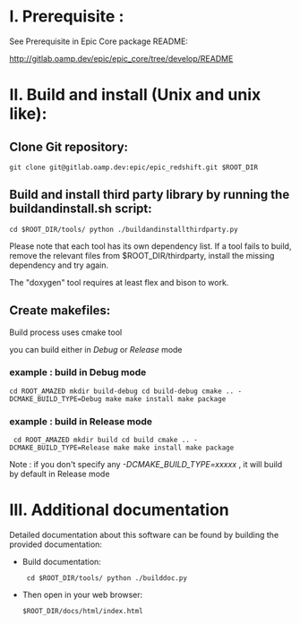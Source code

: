 # I. Prerequisite :

See Prerequisite in Epic Core package README:

http://gitlab.oamp.dev/epic/epic_core/tree/develop/README


# II. Build and install (Unix and unix like):

## Clone Git repository:

`git clone git@gitlab.oamp.dev:epic/epic_redshift.git $ROOT_DIR`

## Build and install third party library by running the buildandinstall.sh script:

`cd $ROOT_DIR/tools/
 python ./buildandinstallthirdparty.py`

  Please note that each tool has its own dependency list. If a tool fails to build, remove the relevant files from $ROOT_DIR/thirdparty, install the missing dependency and try again.

The "doxygen" tool requires at least flex and bison to work.

## Create makefiles:

Build process uses cmake tool

you can build either in *Debug* or *Release* mode

### example : build in Debug mode
  `
  cd ROOT_AMAZED
  mkdir build-debug
  cd build-debug
  cmake .. -DCMAKE_BUILD_TYPE=Debug
  make
  make install
  make package
  `
  
### example : build in Release  mode
  `
  cd ROOT_AMAZED
  mkdir build
  cd build
  cmake .. -DCMAKE_BUILD_TYPE=Release
  make
  make install
  make package`

  Note :
  if you don't specify any *-DCMAKE_BUILD_TYPE=xxxxx* , it will build  by default in Release mode
  


# III. Additional documentation

Detailed documentation about this software can be found by building the provided documentation:

* Build documentation:

  `
  cd $ROOT_DIR/tools/
  python ./builddoc.py`

* Then open in your web browser:

  `$ROOT_DIR/docs/html/index.html`
